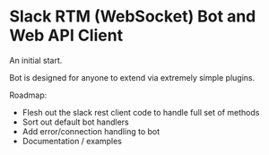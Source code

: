 # Slack RTM (WebSocket) Bot and Web API Client

An initial start.

Bot is designed for anyone to extend via extremely simple plugins.

Roadmap:
- Flesh out the slack rest client code to handle full set of methods
- Sort out default bot handlers
- Add error/connection handling to bot
- Documentation / examples
